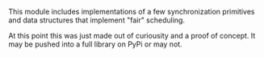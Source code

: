 This module includes implementations of a few synchronization primitives and
data structures that implement "fair" scheduling.

At this point this was just made out of curiousity and a proof of concept. It
may be pushed into a full library on PyPi or may not.
